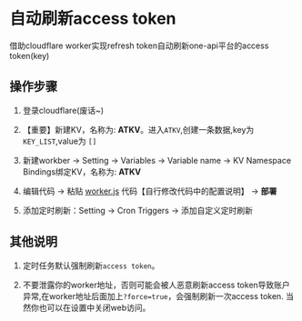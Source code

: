 # 自动刷新access token

借助cloudflare worker实现refresh token自动刷新one-api平台的access token(key)

## 操作步骤

1. 登录cloudflare(废话~)

2. 【重要】新建KV，名称为: **ATKV**。进入`ATKV`,创建一条数据,key为 `KEY_LIST`,value为 `[]`

3. 新建workber -> Setting ->  Variables -> Variable name -> KV Namespace Bindings绑定KV，名称为: **ATKV**

4. 编辑代码 -> 粘贴 [worker.js](./worker.js)  代码【自行修改代码中的配置说明】 -> **部署**

5. 添加定时刷新：Setting ->  Cron Triggers -> 添加自定义定时刷新

## 其他说明

1. 定时任务默认强制刷新`access token`。

2. 不要泄露你的worker地址，否则可能会被人恶意刷新access token导致账户异常,在worker地址后面加上`?force=true`，会强制刷新一次access token. 当然你也可以在设置中关闭web访问。

